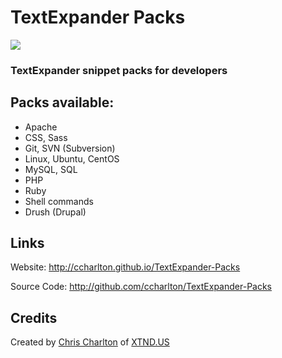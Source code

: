 # TextExpander Packs

![](http://ccharlton.github.io/TextExpander-Packs/img/textexpander-packs.png)

### TextExpander snippet packs for developers

## Packs available:
* Apache
* CSS, Sass
* Git, SVN (Subversion)
* Linux, Ubuntu, CentOS
* MySQL, SQL
* PHP
* Ruby
* Shell commands
* Drush (Drupal)


## Links
Website: http://ccharlton.github.io/TextExpander-Packs

Source Code: http://github.com/ccharlton/TextExpander-Packs



## Credits
Created by [Chris Charlton](http://chrischarlton.us) of [XTND.US](http://xtnd.us)
